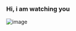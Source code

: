 ### Hi, i am watching you 

![image](https://user-images.githubusercontent.com/21363757/225681858-9e5c9e10-b68e-4ab0-9c6c-69ae57484c5a.png)

<!--

**gy1001/gy1001** is a ✨ _special_ ✨ repository because its `README.md` (this file) appears on your GitHub profile.

Here are some ideas to get you started:

- 🔭 I’m currently working on ...
- 🌱 I’m currently learning ...
- 👯 I’m looking to collaborate on ...
- 🤔 I’m looking for help with ...
- 💬 Ask me about ...
- 📫 How to reach me: ...
- 😄 Pronouns: ...
- ⚡ Fun fact: ...
-->
